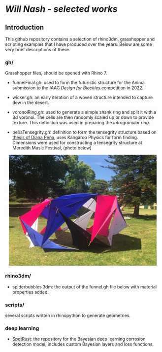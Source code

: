 # *Will Nash - selected works*

## Introduction
This github repository contains a selection of rhino3dm, grasshopper and scripting examples that I have produced over the years. Below are some very brief descriptions of these.

### gh/
Grasshopper files, should be opened with Rhino 7.

* funnelFinal.gh: used to form the futuristic structure for the Anima submission to the IAAC *Design for Biocities* competition in 2022.

* wicker.gh: an early iteration of a woven structure intended to capture dew in the desert.

* voronoiRing.gh: used to generate a simple shank ring and split it with a 3d voronoi. The cells are then randomly scaled up or down to provide texture. This definition was used in preparing the *intragranular ring*.

* peñaTensegrity.gh: definition to form the tensegrity structure based on [thesis of Diana Peña](https://upcommons.upc.edu/handle/2117/94685), uses Kangaroo Physics for form finding. Dimensions were used for constructing a tensegrity structure at Meredith Music Festival, (photo below)

<p align="center">
  <img src = "assets/tensegrity1.JPG" alt="tensegrity structure" width="480" align="middle"/>
</p>



### rhino3dm/
* spiderbubbles.3dm: the output of the funnel.gh file below with material properties added.

### scripts/
several scripts written in rhinopython to generate geometries.

### deep learning
* [SpotRust](https://github.com/StuvX/SpotRust): the repository for the Bayesian deep learning corrosion detection model, includes custom Bayesian layers and loss functions.
